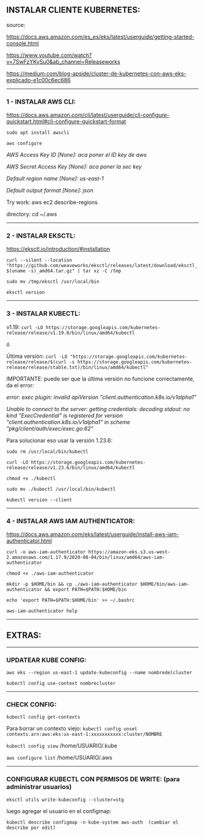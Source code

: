 ## INSTALAR CLIENTE KUBERNETES:

source: 

https://docs.aws.amazon.com/es_es/eks/latest/userguide/getting-started-console.html

https://www.youtube.com/watch?v=7SwFzYKySu0&ab_channel=Releaseworks

https://medium.com/blog-apside/cluster-de-kubernetes-con-aws-eks-explicado-e1c00c6ec686


------------------------------------------

### 1 - INSTALAR AWS CLI:

https://docs.aws.amazon.com/cli/latest/userguide/cli-configure-quickstart.html#cli-configure-quickstart-format

`sudo apt install awscli`

`aws configure`

_AWS Access Key ID [None]: aca poner el ID key de aws_

_AWS Secret Access Key [None]: aca poner la sec key_

_Default region name [None]: us-east-1_

_Default output format [None]: json_


Try work: aws ec2 describe-regions

directory: cd ~/.aws

--------------------------------------------

### 2 - INSTALAR EKSCTL:

https://eksctl.io/introduction/#installation

`curl --silent --location "https://github.com/weaveworks/eksctl/releases/latest/download/eksctl_$(uname -s)_amd64.tar.gz" | tar xz -C /tmp`


`sudo mv /tmp/eksctl /usr/local/bin`


`eksctl version`

--------------------------------------

### 3 - INSTALAR KUBECTL:
v1.19:
`curl -LO https://storage.googleapis.com/kubernetes-release/release/v1.19.0/bin/linux/amd64/kubectl`

ó

Última versión:
`curl -LO "https://storage.googleapis.com/kubernetes-release/release/$(curl -s https://storage.googleapis.com/kubernetes-release/release/stable.txt)/bin/linux/amd64/kubectl"`

IMPORTANTE: puede ser que la última versión no funcione correctamente, da el error:

_error: exec plugin: invalid apiVersion "client.authentication.k8s.io/v1alpha1"_

_Unable to connect to the server: getting credentials: decoding stdout: no kind "ExecCredential" is registered for version "client.authentication.k8s.io/v1alpha1" in scheme "pkg/client/auth/exec/exec.go:62"_

Para solucionar eso usar la versión 1.23.6:

`sudo rm /usr/local/bin/kubectl`

`curl -LO https://storage.googleapis.com/kubernetes-release/release/v1.23.6/bin/linux/amd64/kubectl`

`chmod +x ./kubectl`


`sudo mv ./kubectl /usr/local/bin/kubectl`


`kubectl version --client`


---------------------------------------

### 4 - INSTALAR AWS IAM AUTHENTICATOR:

https://docs.aws.amazon.com/eks/latest/userguide/install-aws-iam-authenticator.html

`curl -o aws-iam-authenticator https://amazon-eks.s3.us-west-2.amazonaws.com/1.17.9/2020-08-04/bin/linux/amd64/aws-iam-authenticator`


`chmod +x ./aws-iam-authenticator`


`mkdir -p $HOME/bin && cp ./aws-iam-authenticator $HOME/bin/aws-iam-authenticator && export PATH=$PATH:$HOME/bin`


`echo 'export PATH=$PATH:$HOME/bin' >> ~/.bashrc`


`aws-iam-authenticator help`

-----------------------------------------
## EXTRAS:
-----------------------------------------

### UPDATEAR KUBE CONFIG:

`aws eks --region us-east-1 update-kubeconfig --name nombredelcluster`


`kubectl config use-context nombrecluster`

-----------------------------------------

### CHECK CONFIG:

`kubectl config get-contexts`

Para borrar un contexto viejo: `kubectl config unset contexts.arn:aws:eks:us-east-1:xxxxxxxxxxx:cluster/NOMBRE`

`kubectl config view`
/home/USUARIO/.kube


`aws configure list`
/home/USUARIO/.aws


-----------------------------------------

### CONFIGURAR KUBECTL CON PERMISOS DE WRITE: (para administrar usuarios)

`eksctl utils write-kubeconfig --cluster=stg`

luego agregar el usuario en el configmap:

`kubectl describe configmap -n kube-system aws-auth  (cambiar el describe por edit)`
